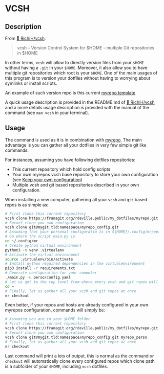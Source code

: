 # VCSH

## Description

From [ RichiH/vcsh][vcsh_repo_url]:

> vcsh - Version Control System for $HOME - multiple Git repositories in $HOME

In other terms, `vcsh` will allow to directly version files from your `$HOME`
without having a `.git` in your `$HOME`. Moreover, it also allow you to have
multiple git repositories which root is your `$HOME`. One of the main usages of
this program is to version your dotfiles without having to worrying about
symlinks or install scripts.

An example of such version repo is this current [myrepo
template][myrepo_template_url].

A quick usage description is provided in the README.md of [
RichiH/vcsh][vcsh_repo_url] and a more details usage description is provided
with the manual of the command (see `man vcsh` in your terminal).

## Usage

The command is used as it is in combination with [myrepo][myrepos_doc_url]. The
main advantage is you can gather all your dotfiles in very few simple git like
commands.

For instances, assuming you have following dotfiles repositories:

  - This current repository which hold config scripts
  - Your own myrepos vcsh base repository to store your own configuration (see
   [Keep your own configuration][keep_your_configuration])
  - Multiple vcsh and git based repositories described in your own configuration.

When installing a new computer, gathering all your `vcsh` and `git` based repos
is as simple as:

```bash
# First clone this current repository
vcsh clone https://framagit.org/rdeville.public/my_dotfiles/myrepo.git myrepo
# Seconf clone you own configuration
vcsh clone git@mygit.tld:namespace/myrepo_config.git
# Assuming that your personal configuratio is in ${HOME}/.config/mr/perso/
# Go where the script main.py is
cd ~/.config/mr
# Create python virtual environment
python3 -m venv .virtualenv
# Activate the virtual environment
source .virtualenv/bin/activate
# Install python required dependencies in the virtualenvironment
pip3 install -r requirements.txt
# Generate configuration for your computer
./main.py -u perso/config.yaml
# Let us got to the top level from where every vcsh and git repos will be clone
cd ~
# Finally, let us gather all your vcsh and git repos at once
mr checkout
```

Even better, if your repos and hosts are already configured in your own myrepos
configuration, commands will simply be:

```bash
# Assuming you are in your $HOME folder
# First clone this current repository
vcsh clone https://framagit.org/rdeville.public/my_dotfiles/myrepo.git myrepo
# Seconf clone you own configuration
vcsh clone git@mygit.tld:namespace/myrepo_config.git myrepo_perso
# Finally, let us gather all your vcsh and git repos at once
mr checkout
```


Last command will print a lots of output, this is normal as the command `mr
checkout` will automatically clone every configured repos which clone path is a
subfolder of your `$HOME`, including `vcsh` dotfiles.


[vcsh_repo_url]: https://github.com/RichiH/vcsh
[myrepo_template_url]: https://framagit.org/rdeville.public/my_dotfiles/myrepo
[myrepos_doc_url]: https://myrepos.branchable.com/
[keep_your_configuration]: /usage/keep_your_configuration.md
